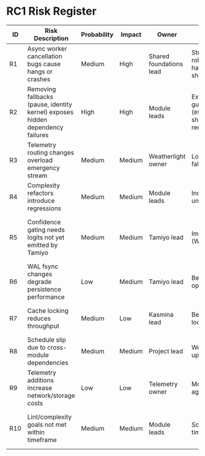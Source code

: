# RC1 Risk Register

| ID | Risk Description | Probability | Impact | Owner | Mitigation | Contingency | Status |
|----|------------------|-------------|--------|-------|------------|-------------|--------|
| R1 | Async worker cancellation bugs cause hangs or crashes | Medium | High | Shared foundations lead | Stress test cancellation, staged rollout behind flag (soak harness in repo, shared worker shipping) | Revert to threaded executors temporarily | Mitigated (2025-09-26) |
| R2 | Removing fallbacks (pause, identity kernel) exposes hidden dependency failures | High | High | Module leads | Execute strict dependency guard plan (`09_strict_dependency_plan.md`), ship telemetry + preflight before removing fallbacks | Re-enable fallback flags temporarily with logging (flagged, time-boxed) | Planned |
| R3 | Telemetry routing changes overload emergency stream | Medium | Medium | Weatherlight owner | Load-test routing, throttle fallback, monitor queue | Rollback routing change | Open |
| R4 | Complexity refactors introduce regressions | Medium | Medium | Module leads | Incremental PRs, extensive unit/integration tests | Partial rollback of refactor | Open |
| R5 | Confidence gating needs logits not yet emitted by Tamiyo | Medium | Medium | Tamiyo lead | Implement logits export early (WP-A2 dependency) | Temporarily fallback to conservative gate with telemetry warning | Open |
| R6 | WAL fsync changes degrade persistence performance | Low | Medium | Tamiyo lead | Benchmark writes, batch operations | Provide configuration toggle to disable fsync (dev only) | Open |
| R7 | Cache locking reduces throughput | Medium | Low | Kasmina lead | Benchmark before/after, tune lock granularity | Make cache locking optional per env | Open |
| R8 | Schedule slip due to cross-module dependencies | Medium | Medium | Project lead | Weekly sync, status tracker updates, unblock quickly | Reprioritize low-impact work packages | Open |
| R9 | Telemetry additions increase network/storage costs | Low | Low | Telemetry owner | Monitor telemetry volume, aggregate metrics | Disable noisy metrics | Open |
| R10 | Lint/complexity goals not met within timeframe | Medium | Medium | Module leads | Schedule dedicated refactor time, track in status board | Carryover to next milestone with explicit debt | Open |
